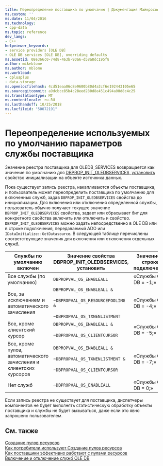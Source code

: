 ```yaml
---
title: Переопределение поставщика по умолчанию | Документация Майкрософт
ms.custom: ''
ms.date: 11/04/2016
ms.technology:
- cpp-data
ms.topic: reference
dev_langs:
- C++
helpviewer_keywords:
- service providers [OLE DB]
- OLE DB services [OLE DB], overriding defaults
ms.assetid: 08e366c0-74d8-463b-93a6-d58a8dc195f8
author: mikeblome
ms.author: mblome
ms.workload:
- cplusplus
- data-storage
ms.openlocfilehash: 4cd51eaa06c8e9600b80d4a3cf6e192443105e65
ms.sourcegitcommit: a9dcbcc85b4c28eed280d8e451c494a00d8c4c25
ms.translationtype: MT
ms.contentlocale: ru-RU
ms.lasthandoff: 10/25/2018
ms.locfileid: "50072191"
---
```

# <a name="overriding-provider-service-defaults"></a>Переопределение используемых по умолчанию параметров службы поставщика

Значение реестра поставщика для OLEDB_SERVICES возвращается как значение по умолчанию для [DBPROP_INIT_OLEDBSERVICES, установить](/previous-versions/windows/desktop/ms716898) свойство инициализации на объекте источника данных.

Пока существует запись реестра, накапливаются объекты поставщика, и пользователь может переопределить поставщика по умолчанию для включенных служб, задав `DBPROP_INIT_OLEDBSERVICES` свойства до инициализации. Для включения или отключения определенной службы, пользователь обычно получает текущее значение `DBPROP_INIT_OLEDBSERVICES` свойства, задает или сбрасывает бит для конкретного свойства включить или отключить и свойство. `DBPROP_INIT_OLEDBSERVICES` можно задать непосредственно в OLE DB или в строке подключения, передаваемый ADO или `IDataInitialize::GetDatasource`. В следующей таблице перечислены соответствующие значения для включения или отключения отдельных служб.

|Службы по умолчанию включен|Значение свойства DBPROP_INIT_OLEDBSERVICES, установить|Значение в строке подключения|
|------------------------------|------------------------------------------------|--------------------------------|
|Все службы (по умолчанию)|`DBPROPVAL_OS_ENABLEALL`|«Службы OLE DB = -1;»|
|Все, за исключением и автоматического зачисления|`DBPROPVAL_OS_ENABLEALL &`<br /><br /> `~DBPROPVAL_OS_RESOURCEPOOLING &`<br /><br /> `~DBPROPVAL_OS_TXNENLISTMENT`|«Службы OLE DB = -4;»|
|Все, кроме клиентский курсор|`DBPROPVAL_OS_ENABLEALL &`<br /><br /> `~DBPROPVAL_OS_CLIENTCURSOR`|«Службы OLE DB = -5;»|
|Все, кроме пулов, автоматического зачисления и клиентских курсоров|`DBPROPVAL_OS_ENABLEALL &`<br /><br /> `~DBPROPVAL_OS_TXNENLISTMENT &`<br /><br /> `~DBPROPVAL_OS_CLIENTCURSOR`|«Службы OLE DB = -7;»|
|Нет служб|`~DBPROPVAL_OS_ENABLEALL`|«Службы OLE DB = 0;»|

Если запись реестра не существует для поставщика, диспетчеры компонентов не будет выполнять статистическую обработку объекты поставщика и службы не будет вызываться, даже если это явно запрошено пользователем.

## <a name="see-also"></a>См. также

[Создание пулов ресурсов](/previous-versions/windows/desktop/ms713655)<br/>
[Как потребители используют Создание пулов ресурсов](/previous-versions/windows/desktop/ms715907)<br/>
[Как поставщики эффективно работают с пулами ресурсов](/previous-versions/windows/desktop/ms714906)<br/>
[Включение и отключение служб OLE DB](../../data/oledb/enabling-and-disabling-ole-db-services.md)<br/>